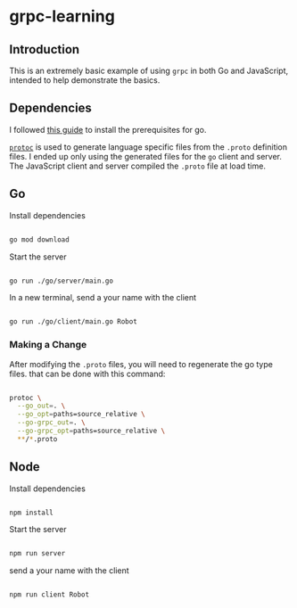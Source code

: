 # grpc-learning

## Introduction

This is an extremely basic example of using `grpc` in both Go and JavaScript, intended to help demonstrate the basics.

## Dependencies

I followed [this guide](https://grpc.io/docs/languages/go/quickstart/) to install the prerequisites for go.

[`protoc`](https://grpc.io/docs/protoc-installation/) is used to generate language specific files from the `.proto` definition files. I ended up only using the generated files for the  `go` client and server. The JavaScript client and server compiled the `.proto` file at load time.

## Go

Install dependencies

```sh

go mod download

```

Start the server

```sh

go run ./go/server/main.go

```

In a new terminal, send a your name with the client

```sh

go run ./go/client/main.go Robot

```

### Making a Change

After modifying the `.proto` files, you will need to regenerate the go type files. that can be done with this command:

```sh

protoc \
  --go_out=. \
  --go_opt=paths=source_relative \
  --go-grpc_out=. \
  --go-grpc_opt=paths=source_relative \
  **/*.proto

```

## Node

Install dependencies

```sh

npm install

```

Start the server

```sh

npm run server

```

send a your name with the client

```sh

npm run client Robot

```